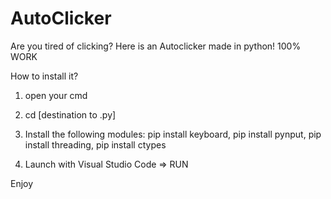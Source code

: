 # AutoClicker
Are you tired of clicking? Here is an Autoclicker made in python! 100% WORK

How to install it?

1) open your cmd

3) cd [destination to .py]

4) Install the following modules:
pip install keyboard,
pip install pynput,
pip install threading,
pip install ctypes

5) Launch with Visual Studio Code => RUN

Enjoy
